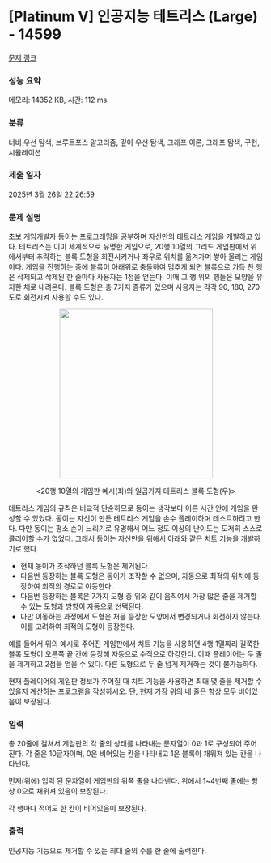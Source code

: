 # [Platinum V] 인공지능 테트리스 (Large) - 14599 

[문제 링크](https://www.acmicpc.net/problem/14599) 

### 성능 요약

메모리: 14352 KB, 시간: 112 ms

### 분류

너비 우선 탐색, 브루트포스 알고리즘, 깊이 우선 탐색, 그래프 이론, 그래프 탐색, 구현, 시뮬레이션

### 제출 일자

2025년 3월 26일 22:26:59

### 문제 설명

<p>초보 게임개발자 동이는 프로그래밍을 공부하며 자신만의 테트리스 게임을 개발하고 있다. 테트리스는 이미 세계적으로 유명한 게임으로, 20행 10열의 그리드 게임판에서 위에서부터 추락하는 블록 도형을 회전시키거나 좌우로 위치를 옮겨가며 쌓아 올리는 게임이다. 게임을 진행하는 중에 블록이 아래위로 충돌하여 멈추게 되면 블록으로 가득 찬 행은 삭제되고 삭제된 한 줄마다 사용자는 1점을 얻는다. 이때 그 행 위의 행들은 모양을 유지한 채로 내려온다. 블록 도형은 총 7가지 종류가 있으며 사용자는 각각 90, 180, 270도로 회전시켜 사용할 수도 있다.</p>

<p style="text-align:center"><img alt="" src="https://onlinejudgeimages.s3-ap-northeast-1.amazonaws.com/problem/14598/1.png" style="height:335px; width:303px"></p>

<p style="text-align:center"><20행 10열의 게임판 예시(좌)와 일곱가지 테트리스 블록 도형(우)></p>

<p>테트리스 게임의 규칙은 비교적 단순하므로 동이는 생각보다 이른 시간 안에 게임을 완성할 수 있었다. 동이는 자신이 만든 테트리스 게임을 손수 플레이하며 테스트하려고 한다. 다만 동이는 평소 손이 느리기로 유명해서 어느 정도 이상의 난이도는 도저히 스스로 클리어할 수가 없었다. 그래서 동이는 자신만을 위해서 아래와 같은 치트 기능을 개발하기로 했다.</p>

<ul>
	<li>현재 동이가 조작하던 블록 도형은 제거된다.</li>
	<li>다음번 등장하는 블록 도형은 동이가 조작할 수 없으며, 자동으로 최적의 위치에 등장하여 최적의 경로로 이동한다.</li>
	<li>다음번 등장하는 블록은 7가지 도형 중 위와 같이 움직여서 가장 많은 줄을 제거할 수 있는 도형과 방향이 자동으로 선택된다.</li>
	<li>다만 이동하는 과정에서 도형은 처음 등장한 모양에서 변경되거나 회전하지 않는다. 이를 고려하여 최적의 도형이 등장한다.</li>
</ul>

<p>예를 들어서 위의 예시로 주어진 게임판에서 치트 기능을 사용하면 4행 1열짜리 길쭉한 블록 도형이 오른쪽 끝 칸에 등장해 자동으로 수직으로 하강한다. 이때 플레이어는 두 줄을 제거하고 2점을 얻을 수 있다. 다른 도형으로 두 줄 넘게 제거하는 것이 불가능하다.</p>

<p>현재 플레이어의 게임판 정보가 주어질 때 치트 기능을 사용하면 최대 몇 줄을 제거할 수 있을지 계산하는 프로그램을 작성하시오. 단, 현재 가장 위의 네 줄은 항상 모두 비어있음이 보장된다.</p>

### 입력 

 <p>총 20줄에 걸쳐서 게임판의 각 줄의 상태를 나타내는 문자열이 0과 1로 구성되어 주어진다. 각 줄은 10글자이며, 0은 비어있는 칸을 나타내고 1은 블록이 채워져 있는 칸을 나타낸다.</p>

<p>먼저(위에) 입력 된 문자열이 게임판의 위쪽 줄을 나타낸다. 위에서 1~4번째 줄에는 항상 0으로 채워져 있음이 보장된다.</p>

<p>각 행마다 적어도 한 칸이 비어있음이 보장된다.</p>

### 출력 

 <p>인공지능 기능으로 제거할 수 있는 최대 줄의 수를 한 줄에 출력한다.</p>

